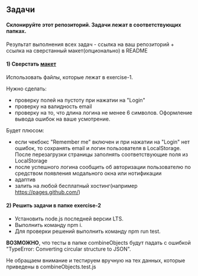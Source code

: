 ## Задачи

#### Склонируйте этот репозиторий. Задачи лежат в соответствующих папках. 
Результат выполнения всех задач - ссылка на ваш репозиторий + ссылка на сверстанный макет(опционально) в README

#### 1) Сверстать [макет](https://www.figma.com/file/89irhhJuD97yALSpCByQaZ/Login-View-(Community)-(Copy)?node-id=0%3A1)
Использовать файлы, которые лежат в exercise-1.

Нужно сделать:
  * проверку полей на пустоту при нажатии на "Login"
  * проверку на валидность email
  * проверку на то, что длина логина не менее 6 символов.
Оформление вывода ошибок на ваше усмотрение.

Будет плюсом:
  * если чекбокс "Remember me" включен и при нажатии на "Login" нет ошибок, то сохранять email и логин пользователя в LocalStorage. После перезагрузки страницы заполнять соответствующие поля из LocalStorage
  * после успешного логина сообщить об авторизации пользователю по средством появления модального окна или нотификации  
  * адаптив
  * залить на любой бесплатный хостинг(например https://pages.github.com/)

#### 2) Решить задачи в папке exercise-2
* Установить node.js последней версии LTS.
* Выполнить команду npm i.
* Для проверки решений выполнить команду npm run test.

**ВОЗМОЖНО**, что тесты в папке combineObjects будут падать с ошибкой "TypeError: Converting circular structure to JSON".

Не обращаем внимание и тестируем вручную на тех данных, которые приведены в combineObjects.test.js

